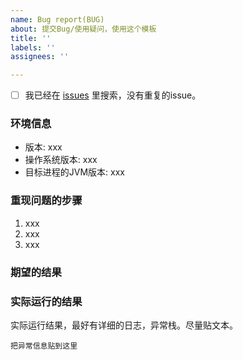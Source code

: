 ```yaml
---
name: Bug report(BUG)
about: 提交Bug/使用疑问，使用这个模板
title: ''
labels: ''
assignees: ''

---
```


- [ ] 我已经在 [issues](https://github.com/tonfay/spring-boot-tonfay/issues) 里搜索，没有重复的issue。

### 环境信息

* 版本: xxx
* 操作系统版本: xxx
* 目标进程的JVM版本: xxx

### 重现问题的步骤

1. xxx
2. xxx
3. xxx

### 期望的结果



### 实际运行的结果

实际运行结果，最好有详细的日志，异常栈。尽量贴文本。

```
把异常信息贴到这里
```
